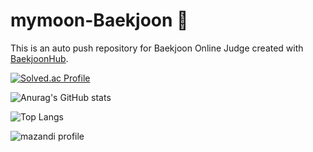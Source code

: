 # mymoon-Baekjoon 🌙 
This is an auto push repository for Baekjoon Online Judge created with [BaekjoonHub](https://github.com/BaekjoonHub/BaekjoonHub).

[![Solved.ac Profile](http://mazassumnida.wtf/api/v2/generate_badge?boj=mymoon2004)](https://solved.ac/mymoon2004/)

![Anurag's GitHub stats](https://github-readme-stats.vercel.app/api?username=Dominic1324&show_icons=true&theme=radical)

![Top Langs](https://github-readme-stats.vercel.app/api/top-langs/?username=anuraghazra&exclude_repo=github-readme-stats,anuraghazra.github.io)

![mazandi profile](http://mazandi.herokuapp.com/api?handle=(mymoon2004)&theme=(dark) )
